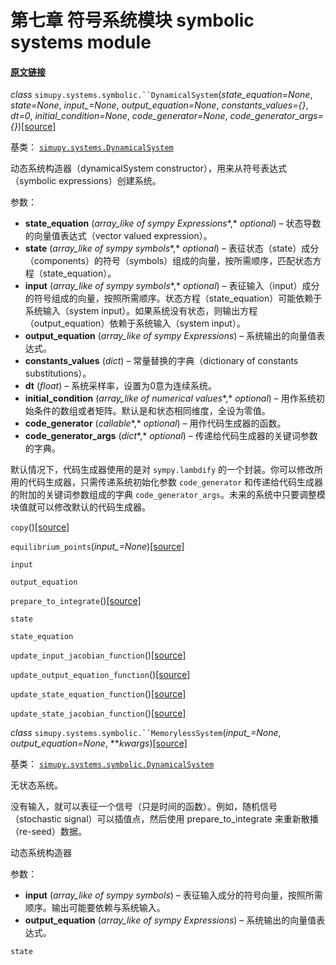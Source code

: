 # 第七章 符号系统模块 symbolic systems module


#### [原文链接](https://simupy.readthedocs.io/en/latest/api/symbolic_systems.html)



*class* `simupy.systems.symbolic.``DynamicalSystem`(*state_equation=None*, *state=None*, *input_=None*, *output_equation=None*, *constants_values={}*, *dt=0*, *initial_condition=None*, *code_generator=None*, *code_generator_args={}*)[[source]](https://simupy.readthedocs.io/en/latest/_modules/simupy/systems/symbolic.html#DynamicalSystem)[](https://simupy.readthedocs.io/en/latest/api/symbolic_systems.html#simupy.systems.symbolic.DynamicalSystem )



基类： [`simupy.systems.DynamicalSystem`](https://simupy.readthedocs.io/en/latest/api/systems.html#simupy.systems.DynamicalSystem "simupy.systems.DynamicalSystem")

动态系统构造器（dynamicalSystem constructor），用来从符号表达式（symbolic expressions）创建系统。
 
 参数：   
* **state_equation** (*array_like of sympy Expressions**,* *optional*) – 状态导数的向量值表达式（vector valued expression）。
* **state** (*array_like of sympy symbols**,* *optional*) – 表征状态（state）成分（components）的符号（symbols）组成的向量，按所需顺序，匹配状态方程（state_equation）。
* **input** (*array_like of sympy symbols**,* *optional*) – 表征输入（input）成分的符号组成的向量，按照所需顺序。状态方程（state_equation）可能依赖于系统输入（system input）。如果系统没有状态，则输出方程（output_equation）依赖于系统输入（system input）。
* **output_equation** (*array_like of sympy Expressions*) – 系统输出的向量值表达式。
* **constants_values** (*dict*) – 常量替换的字典（dictionary of constants substitutions）。
* **dt** (*float*) – 系统采样率，设置为0意为连续系统。
* **initial_condition** (*array_like of numerical values**,* *optional*) – 用作系统初始条件的数组或者矩阵。默认是和状态相同维度，全设为零值。
* **code_generator** (*callable**,* *optional*) – 用作代码生成器的函数。
* **code_generator_args** (*dict**,* *optional*) – 传递给代码生成器的关键词参数的字典。

默认情况下，代码生成器使用的是对 `sympy.lambdify` 的一个封装。你可以修改所用的代码生成器，只需传递系统初始化参数 `code_generator` 和传递给代码生成器的附加的关键词参数组成的字典 `code_generator_args`。未来的系统中只要调整模块值就可以修改默认的代码生成器。


`copy`()[[source]](https://simupy.readthedocs.io/en/latest/_modules/simupy/systems/symbolic.html#DynamicalSystem.copy)[](https://simupy.readthedocs.io/en/latest/api/symbolic_systems.html#simupy.systems.symbolic.DynamicalSystem.copy )





`equilibrium_points`(*input_=None*)[[source]](https://simupy.readthedocs.io/en/latest/_modules/simupy/systems/symbolic.html#DynamicalSystem.equilibrium_points)[](https://simupy.readthedocs.io/en/latest/api/symbolic_systems.html#simupy.systems.symbolic.DynamicalSystem.equilibrium_points )





`input`[](https://simupy.readthedocs.io/en/latest/api/symbolic_systems.html#simupy.systems.symbolic.DynamicalSystem.input )





`output_equation`[](https://simupy.readthedocs.io/en/latest/api/symbolic_systems.html#simupy.systems.symbolic.DynamicalSystem.output_equation )





`prepare_to_integrate`()[[source]](https://simupy.readthedocs.io/en/latest/_modules/simupy/systems/symbolic.html#DynamicalSystem.prepare_to_integrate)[](https://simupy.readthedocs.io/en/latest/api/symbolic_systems.html#simupy.systems.symbolic.DynamicalSystem.prepare_to_integrate )





`state`[](https://simupy.readthedocs.io/en/latest/api/symbolic_systems.html#simupy.systems.symbolic.DynamicalSystem.state )





`state_equation`[](https://simupy.readthedocs.io/en/latest/api/symbolic_systems.html#simupy.systems.symbolic.DynamicalSystem.state_equation )





`update_input_jacobian_function`()[[source]](https://simupy.readthedocs.io/en/latest/_modules/simupy/systems/symbolic.html#DynamicalSystem.update_input_jacobian_function)[](https://simupy.readthedocs.io/en/latest/api/symbolic_systems.html#simupy.systems.symbolic.DynamicalSystem.update_input_jacobian_function )





`update_output_equation_function`()[[source]](https://simupy.readthedocs.io/en/latest/_modules/simupy/systems/symbolic.html#DynamicalSystem.update_output_equation_function)[](https://simupy.readthedocs.io/en/latest/api/symbolic_systems.html#simupy.systems.symbolic.DynamicalSystem.update_output_equation_function )





`update_state_equation_function`()[[source]](https://simupy.readthedocs.io/en/latest/_modules/simupy/systems/symbolic.html#DynamicalSystem.update_state_equation_function)[](https://simupy.readthedocs.io/en/latest/api/symbolic_systems.html#simupy.systems.symbolic.DynamicalSystem.update_state_equation_function )





`update_state_jacobian_function`()[[source]](https://simupy.readthedocs.io/en/latest/_modules/simupy/systems/symbolic.html#DynamicalSystem.update_state_jacobian_function)[](https://simupy.readthedocs.io/en/latest/api/symbolic_systems.html#simupy.systems.symbolic.DynamicalSystem.update_state_jacobian_function )









*class* `simupy.systems.symbolic.``MemorylessSystem`(*input_=None*, *output_equation=None*, ***kwargs*)[[source]](https://simupy.readthedocs.io/en/latest/_modules/simupy/systems/symbolic.html#MemorylessSystem)[](https://simupy.readthedocs.io/en/latest/api/symbolic_systems.html#simupy.systems.symbolic.MemorylessSystem )



基类： [`simupy.systems.symbolic.DynamicalSystem`](https://simupy.readthedocs.io/en/latest/api/symbolic_systems.html#simupy.systems.symbolic.DynamicalSystem "simupy.systems.symbolic.DynamicalSystem")

无状态系统。

没有输入，就可以表征一个信号（只是时间的函数）。例如，随机信号（stochastic signal）可以插值点，然后使用 prepare_to_integrate 来重新散播（re-seed）数据。

动态系统构造器

 参数：

* **input** (*array_like of sympy symbols*) – 表征输入成分的符号向量，按照所需顺序。输出可能要依赖与系统输入。
* **output_equation** (*array_like of sympy Expressions*) – 系统输出的向量值表达式。
 

`state`[](https://simupy.readthedocs.io/en/latest/api/symbolic_systems.html#simupy.systems.symbolic.MemorylessSystem.state )

